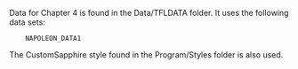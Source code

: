 
Data for Chapter 4 is found in the Data/TFLDATA folder. It uses the following data sets:

		NAPOLEON_DATA1
The CustomSapphire style found in the Program/Styles folder is also used.
